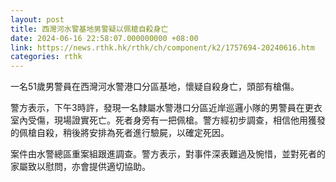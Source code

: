 ```yaml
---
layout: post
title: 西灣河水警基地男警疑以佩槍自殺身亡
date: 2024-06-16 22:58:07.000000000 +08:00
link: https://news.rthk.hk/rthk/ch/component/k2/1757694-20240616.htm
categories: rthk
---
```


一名51歲男警員在西灣河水警港口分區基地，懷疑自殺身亡，頭部有槍傷。

警方表示，下午3時許，發現一名隸屬水警港口分區近岸巡邏小隊的男警員在更衣室內受傷，現場證實死亡。死者身旁有一把佩槍。警方經初步調查，相信他用獲發的佩槍自殺，稍後將安排為死者進行驗屍，以確定死因。

案件由水警總區重案組跟進調查。警方表示，對事件深表難過及惋惜，並對死者的家屬致以慰問，亦會提供適切協助。
